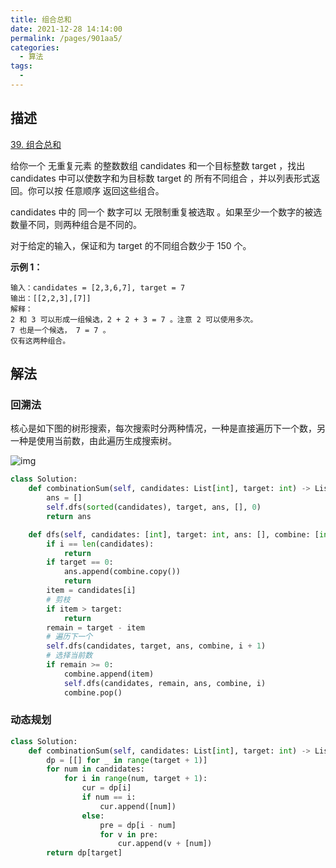 ```yaml
---
title: 组合总和
date: 2021-12-28 14:14:00
permalink: /pages/901aa5/
categories:
  - 算法
tags:
  - 
---
```

## 描述

[39. 组合总和](https://leetcode-cn.com/problems/combination-sum/)

给你一个 无重复元素 的整数数组 candidates 和一个目标整数 target ，找出 candidates 中可以使数字和为目标数 target 的 所有不同组合 ，并以列表形式返回。你可以按 任意顺序 返回这些组合。

candidates 中的 同一个 数字可以 无限制重复被选取 。如果至少一个数字的被选数量不同，则两种组合是不同的。 

对于给定的输入，保证和为 target 的不同组合数少于 150 个。

**示例 1：**

```
输入：candidates = [2,3,6,7], target = 7
输出：[[2,2,3],[7]]
解释：
2 和 3 可以形成一组候选，2 + 2 + 3 = 7 。注意 2 可以使用多次。
7 也是一个候选， 7 = 7 。
仅有这两种组合。
```

## 解法

### 回溯法

核心是如下图的树形搜索，每次搜索时分两种情况，一种是直接遍历下一个数，另一种是使用当前数，由此遍历生成搜索树。

![img](https://illusion-blog.oss-cn-beijing.aliyuncs.com/img/202112281358652.png)

```python
class Solution:
    def combinationSum(self, candidates: List[int], target: int) -> List[List[int]]:
        ans = []
        self.dfs(sorted(candidates), target, ans, [], 0)
        return ans

    def dfs(self, candidates: [int], target: int, ans: [], combine: [int], i: int):
        if i == len(candidates):
            return
        if target == 0:
            ans.append(combine.copy())
            return
        item = candidates[i]
        # 剪枝
        if item > target:
            return
        remain = target - item
        # 遍历下一个
        self.dfs(candidates, target, ans, combine, i + 1)
        # 选择当前数
        if remain >= 0:
            combine.append(item)
            self.dfs(candidates, remain, ans, combine, i)
            combine.pop()
```

### 动态规划

```python
class Solution:
    def combinationSum(self, candidates: List[int], target: int) -> List[List[int]]:
        dp = [[] for _ in range(target + 1)]
        for num in candidates:
            for i in range(num, target + 1):
                cur = dp[i]
                if num == i:
                    cur.append([num])
                else:
                    pre = dp[i - num]
                    for v in pre:
                        cur.append(v + [num])
        return dp[target]
```

